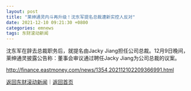 ```yaml
---
layout: post
title: "莱绅通灵内斗再升级！沈东军提名总裁遭新实控人反对"
date: 2021-12-10 09:21:30 +0800
categories: emnews
tags: 东财滚动新闻
---
```


沈东军在辞去总裁职务后，就提名由Jacky Jiang担任公司总裁。12月9日晚间，莱绅通灵披露公告称：董事会审议通过聘任Jacky Jiang为公司总裁的议案。

<http://finance.eastmoney.com/news/1354,202112102209366991.html>

[返回东财滚动新闻](//finews.withounder.com/emnews/)｜[返回首页](//finews.withounder.com/)